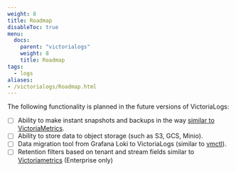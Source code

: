 ```yaml
---
weight: 8
title: Roadmap
disableToc: true
menu:
  docs:
    parent: "victorialogs"
    weight: 8
    title: Roadmap
tags:
  - logs
aliases:
- /victorialogs/Roadmap.html
---
```


The following functionality is planned in the future versions of VictoriaLogs:

- [ ] Ability to make instant snapshots and backups in the way [similar to VictoriaMetrics](https://docs.victoriametrics.com/#how-to-work-with-snapshots).
- [ ] Ability to store data to object storage (such as S3, GCS, Minio).
- [ ] Data migration tool from Grafana Loki to VictoriaLogs (similar to [vmctl](https://docs.victoriametrics.com/victoriametrics/vmctl/)).
- [ ] Retention filters based on tenant and stream fields similar to [Victoriametrics](https://docs.victoriametrics.com/#retention-filters) (Enterprise only)
